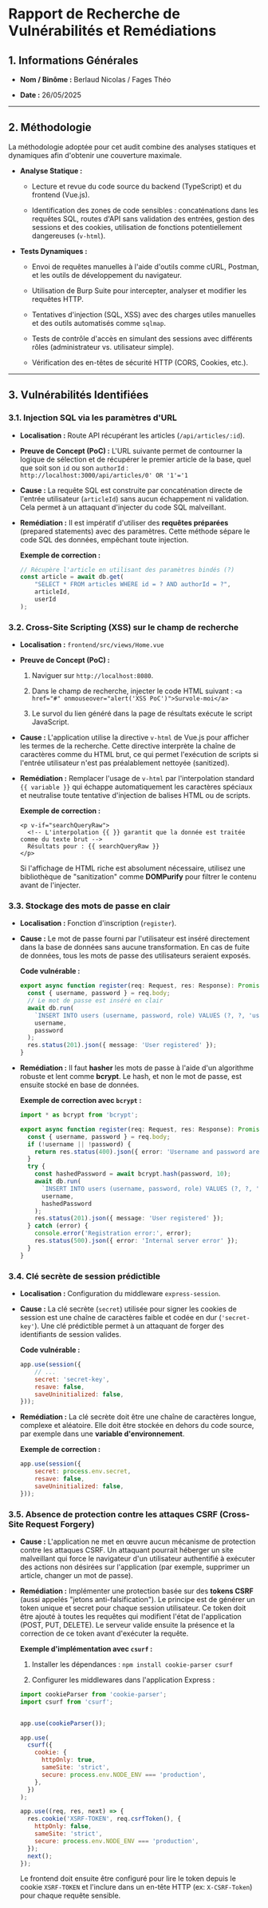 # Rapport de Recherche de Vulnérabilités et Remédiations

## 1. Informations Générales

* **Nom / Binôme :** Berlaud Nicolas / Fages Théo

* **Date :** 26/05/2025

---

## 2. Méthodologie

La méthodologie adoptée pour cet audit combine des analyses statiques et dynamiques afin d'obtenir une couverture maximale.

* **Analyse Statique :**

  * Lecture et revue du code source du backend (TypeScript) et du frontend (Vue.js).

  * Identification des zones de code sensibles : concaténations dans les requêtes SQL, routes d'API sans validation des entrées, gestion des sessions et des cookies, utilisation de fonctions potentiellement dangereuses (`v-html`).

* **Tests Dynamiques :**

  * Envoi de requêtes manuelles à l'aide d'outils comme cURL, Postman, et les outils de développement du navigateur.

  * Utilisation de Burp Suite pour intercepter, analyser et modifier les requêtes HTTP.

  * Tentatives d'injection (SQL, XSS) avec des charges utiles manuelles et des outils automatisés comme `sqlmap`.

  * Tests de contrôle d'accès en simulant des sessions avec différents rôles (administrateur vs. utilisateur simple).

  * Vérification des en-têtes de sécurité HTTP (CORS, Cookies, etc.).

---

## 3. Vulnérabilités Identifiées

### 3.1. Injection SQL via les paramètres d'URL

* **Localisation :** Route API récupérant les articles (`/api/articles/:id`).

* **Preuve de Concept (PoC) :**
  L'URL suivante permet de contourner la logique de sélection et de récupérer le premier article de la base, quel que soit son `id` ou son `authorId` :
  `http://localhost:3000/api/articles/0' OR '1'='1`

* **Cause :**
  La requête SQL est construite par concaténation directe de l'entrée utilisateur (`articleId`) sans aucun échappement ni validation. Cela permet à un attaquant d'injecter du code SQL malveillant.

* **Remédiation :**
  Il est impératif d'utiliser des **requêtes préparées** (prepared statements) avec des paramètres. Cette méthode sépare le code SQL des données, empêchant toute injection.

  **Exemple de correction :**

  ```typescript
  // Récupère l'article en utilisant des paramètres bindés (?)
  const article = await db.get(
      "SELECT * FROM articles WHERE id = ? AND authorId = ?",
      articleId,
      userId
  );
  ```

### 3.2. Cross-Site Scripting (XSS) sur le champ de recherche

* **Localisation :** `frontend/src/views/Home.vue`

* **Preuve de Concept (PoC) :**

  1. Naviguer sur `http://localhost:8080`.

  2. Dans le champ de recherche, injecter le code HTML suivant : `<a href="#" onmouseover="alert('XSS PoC')">Survole-moi</a>`

  3. Le survol du lien généré dans la page de résultats exécute le script JavaScript.

* **Cause :**
  L'application utilise la directive `v-html` de Vue.js pour afficher les termes de la recherche. Cette directive interprète la chaîne de caractères comme du HTML brut, ce qui permet l'exécution de scripts si l'entrée utilisateur n'est pas préalablement nettoyée (sanitized).

* **Remédiation :**
  Remplacer l'usage de `v-html` par l'interpolation standard `{{ variable }}` qui échappe automatiquement les caractères spéciaux et neutralise toute tentative d'injection de balises HTML ou de scripts.

  **Exemple de correction :**

  ```vue
  <p v-if="searchQueryRaw">
    <!-- L'interpolation {{ }} garantit que la donnée est traitée comme du texte brut -->
    Résultats pour : {{ searchQueryRaw }}
  </p>
  ```

  Si l'affichage de HTML riche est absolument nécessaire, utilisez une bibliothèque de "sanitization" comme **DOMPurify** pour filtrer le contenu avant de l'injecter.

### 3.3. Stockage des mots de passe en clair

* **Localisation :** Fonction d'inscription (`register`).

* **Cause :**
  Le mot de passe fourni par l'utilisateur est inséré directement dans la base de données sans aucune transformation. En cas de fuite de données, tous les mots de passe des utilisateurs seraient exposés.

  **Code vulnérable :**

  ```typescript
  export async function register(req: Request, res: Response): Promise<any> {
    const { username, password } = req.body;
    // Le mot de passe est inséré en clair
    await db.run(
      `INSERT INTO users (username, password, role) VALUES (?, ?, 'user')`,
      username,
      password
    );
    res.status(201).json({ message: 'User registered' });
  }
  ```

* **Remédiation :**
  Il faut **hasher** les mots de passe à l'aide d'un algorithme robuste et lent comme **bcrypt**. Le hash, et non le mot de passe, est ensuite stocké en base de données.

  **Exemple de correction avec `bcrypt` :**

  ```typescript
  import * as bcrypt from 'bcrypt';
  
  export async function register(req: Request, res: Response): Promise<any> {
    const { username, password } = req.body;
    if (!username || !password) {
      return res.status(400).json({ error: 'Username and password are required' });
    }
    try {
      const hashedPassword = await bcrypt.hash(password, 10);
      await db.run(
        `INSERT INTO users (username, password, role) VALUES (?, ?, 'user')`,
        username,
        hashedPassword
      );
      res.status(201).json({ message: 'User registered' });
    } catch (error) {
      console.error('Registration error:', error);
      res.status(500).json({ error: 'Internal server error' });
    }
  }
  ```

### 3.4. Clé secrète de session prédictible

* **Localisation :** Configuration du middleware `express-session`.

* **Cause :**
  La clé secrète (`secret`) utilisée pour signer les cookies de session est une chaîne de caractères faible et codée en dur (`'secret-key'`). Une clé prédictible permet à un attaquant de forger des identifiants de session valides.

  **Code vulnérable :**

  ```javascript
  app.use(session({
      // ...
      secret: 'secret-key',
      resave: false,
      saveUninitialized: false,
  }));
  ```

* **Remédiation :**
  La clé secrète doit être une chaîne de caractères longue, complexe et aléatoire. Elle doit être stockée en dehors du code source, par exemple dans une **variable d'environnement**.

  **Exemple de correction :**

  ```javascript
  app.use(session({
      secret: process.env.secret,
      resave: false,
      saveUninitialized: false,
  }));
  ```

### 3.5. Absence de protection contre les attaques CSRF (Cross-Site Request Forgery)

* **Cause :**
  L'application ne met en œuvre aucun mécanisme de protection contre les attaques CSRF. Un attaquant pourrait héberger un site malveillant qui force le navigateur d'un utilisateur authentifié à exécuter des actions non désirées sur l'application (par exemple, supprimer un article, changer un mot de passe).

* **Remédiation :**
  Implémenter une protection basée sur des **tokens CSRF** (aussi appelés "jetons anti-falsification"). Le principe est de générer un token unique et secret pour chaque session utilisateur. Ce token doit être ajouté à toutes les requêtes qui modifient l'état de l'application (POST, PUT, DELETE). Le serveur valide ensuite la présence et la correction de ce token avant d'exécuter la requête.

  **Exemple d'implémentation avec `csurf` :**

  1. Installer les dépendances : `npm install cookie-parser csurf`

  2. Configurer les middlewares dans l'application Express :

  ```javascript
  import cookieParser from 'cookie-parser';
  import csurf from 'csurf';
  
  
  app.use(cookieParser());

  app.use(
    csurf({
      cookie: {
        httpOnly: true,
        sameSite: 'strict',
        secure: process.env.NODE_ENV === 'production',
      },
    })
  );
  
  app.use((req, res, next) => {
    res.cookie('XSRF-TOKEN', req.csrfToken(), {
      httpOnly: false, 
      sameSite: 'strict',
      secure: process.env.NODE_ENV === 'production',
    });
    next();
  });
  ```

  Le frontend doit ensuite être configuré pour lire le token depuis le cookie `XSRF-TOKEN` et l'inclure dans un en-tête HTTP (ex: `X-CSRF-Token`) pour chaque requête sensible.
